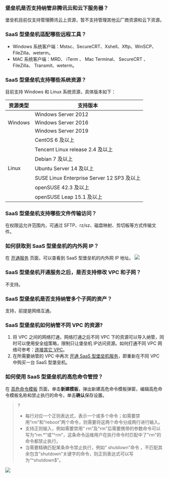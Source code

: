 ### 堡垒机是否支持纳管非腾讯云和云下服务器？
堡垒机目前仅支持管理腾讯云上资源，暂不支持管理其他云厂商资源和云下资源。

### SaaS 型堡垒机适配哪些远程工具？ 
- Windows 系统客户端：Mstsc、SecureCRT、Xshell、Xftp、WinSCP、FileZilla、weterm。
- MAC 系统客户端：MRD、 iTerm 、 Mac Terminal、 SecureCRT 、 FileZilla、 Transmit、weterm。

### SaaS 型堡垒机支持哪些系统资源？
目前支持 Windows 和 Linux 系统资源，具体版本如下：

<table>
<thead>
<tr>
<th><strong>资源类型</strong></th>
<th><strong>支持版本</strong></th>
</tr>
</thead>
<tbody><tr>
<td  rowspan=3 >Windows</td>
<td>Windows Server 2012</td>
</tr>
<tr>
 <td>Windows Server 2016</td>
</tr>
<tr>
 <td>Windows Server 2019</td>
</tr>
<tr>
<td  rowspan=7 >Linux</td>
<td>CentOS 6 及以上</td>
</tr>
<tr>
 <td>Tencent Linux release 2.4 及以上</td>
</tr>
<tr>
 <td>Debian 7 及以上</td>
</tr>
<tr>
 <td>Ubuntu Server 14 及以上</td>
</tr>
<tr>
 <td>SUSE Linux Enterprise Server 12 SP3 及以上</td>
</tr>
<tr>
 <td>openSUSE 42.3 及以上</td>
</tr>
<tr>
 <td>openSUSE Leap 15.1 及以上</td>
</tr>
</tbody></table>

### SaaS 型堡垒机支持哪些文件传输访问？
在权限运允许范围内，可通过 SFTP、rz/sz、磁盘映射、剪切板等方式传输文件。


### 如何获取到 SaaS 型堡垒机的内外网 IP？
在 [开通服务](https://console.cloud.tencent.com/bh/subscribe-service-list) 页面，可以查看到 SaaS 型堡垒机的内外网 IP 地址。
![](https://main.qcloudimg.com/raw/0bc80c8b4b69eb752d902b769a6941c6.png)

### SaaS 型堡垒机开通服务之后，是否支持修改 VPC 和子网？
不支持。

### SaaS 型堡垒机是否支持纳管多个子网的资产？
支持，前提是网络互通。

### SaaS 型堡垒机如何纳管不同 VPC 的资源?
1. 将 VPC 之间的网络打通，网络打通之后不同 VPC 下的资源可以导入纳管，同时可以使用安全组策略，限制只让堡垒机 IP访问资源。如何打通不同 VPC 网络可参考：[连接其它 VPC](https://cloud.tencent.com/document/product/215/36698)。
2. 在所需要纳管的 VPC 中再次 [开通 SaaS 型堡垒机服务](https://cloud.tencent.com/document/product/1025/55176)，即重新在不同 VPC 中购买一台 SaaS 型堡垒机。

### 如何使用 SaaS 型堡垒机的高危命令管控？
在 [高危命令模板](https://console.cloud.tencent.com/bh/high-risk) 页面，单击**新建模板**，弹出新建高危命令模板弹窗，编辑高危命令模板名称和禁止执行的命令，单击**确认**保存设置。
>?
>- 每行对应一个正则表达式，表示一个或多个命令；如需要禁用“rm”和“reboot”两个命令，则需要将这两个命令分成两行进行输入。
>- 支持正则输入，例如需要禁用“ rm”及"rm"后需要携带的参数命令可以写为“rm.*”或“^rm”，这条命令运维用户在执行命令时匹配中了"rm"的命令都禁止执行。
>- 当需要精确匹配某条命令禁止执行，例如“ shutdown”命令 ，不匹配其余包含“shutdown”关键字的命令，则正则表达式可以写为“^shutdown$”。
>
![](https://main.qcloudimg.com/raw/7cbae94cdf71156fdd8956dffa964a21.png)


